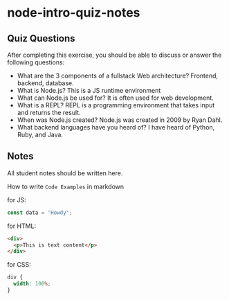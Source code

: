 # node-intro-quiz-notes

## Quiz Questions

After completing this exercise, you should be able to discuss or answer the following questions:

- What are the 3 components of a fullstack Web architecture?
  Frontend, backend, database.
- What is Node.js?
  This is a JS runtime environment
- What can Node.js be used for?
  It is often used for web development.
- What is a REPL?
  REPL is a programming environment that takes input and returns the result.
- When was Node.js created?
  Node.js was created in 2009 by Ryan Dahl.
- What backend languages have you heard of?
  I have heard of Python, Ruby, and Java.

## Notes

All student notes should be written here.

How to write `Code Examples` in markdown

for JS:

```javascript
const data = 'Howdy';
```

for HTML:

```html
<div>
  <p>This is text content</p>
</div>
```

for CSS:

```css
div {
  width: 100%;
}
```
